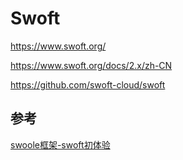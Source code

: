 # Swoft

<https://www.swoft.org/>

<https://www.swoft.org/docs/2.x/zh-CN>

<https://github.com/swoft-cloud/swoft>



## 参考

[swoole框架-swoft初体验](https://www.jianshu.com/p/bc4ec0d8ef12)